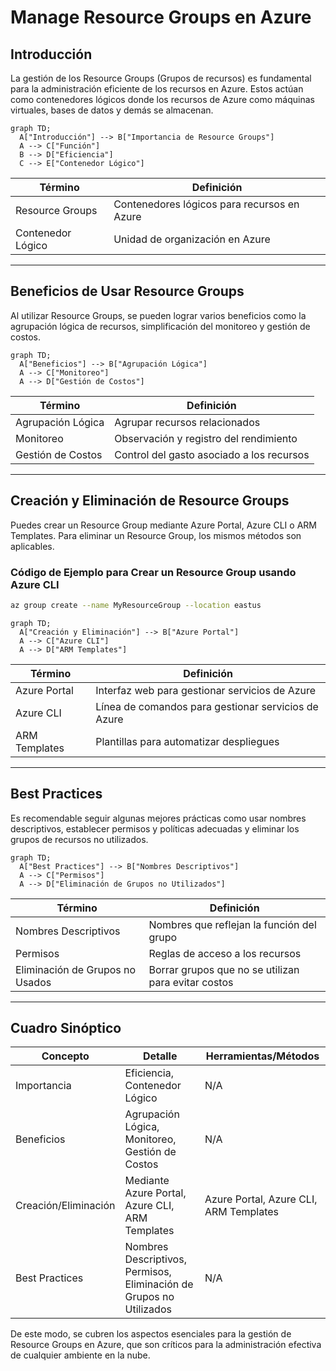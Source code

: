 # Manage Resource Groups en Azure

## Introducción
La gestión de los Resource Groups (Grupos de recursos) es fundamental para la administración eficiente de los recursos en Azure. Estos actúan como contenedores lógicos donde los recursos de Azure como máquinas virtuales, bases de datos y demás se almacenan.

```mermaid
graph TD;
  A["Introducción"] --> B["Importancia de Resource Groups"]
  A --> C["Función"]
  B --> D["Eficiencia"]
  C --> E["Contenedor Lógico"]
```

| Término             | Definición                                 |
|--------------------|--------------------------------------------|
| Resource Groups    | Contenedores lógicos para recursos en Azure |
| Contenedor Lógico  | Unidad de organización en Azure             |

---

## Beneficios de Usar Resource Groups
Al utilizar Resource Groups, se pueden lograr varios beneficios como la agrupación lógica de recursos, simplificación del monitoreo y gestión de costos.

```mermaid
graph TD;
  A["Beneficios"] --> B["Agrupación Lógica"]
  A --> C["Monitoreo"]
  A --> D["Gestión de Costos"]
```

| Término            | Definición                              |
|--------------------|-----------------------------------------|
| Agrupación Lógica  | Agrupar recursos relacionados           |
| Monitoreo          | Observación y registro del rendimiento  |
| Gestión de Costos  | Control del gasto asociado a los recursos|

---

## Creación y Eliminación de Resource Groups
Puedes crear un Resource Group mediante Azure Portal, Azure CLI o ARM Templates. Para eliminar un Resource Group, los mismos métodos son aplicables.

### Código de Ejemplo para Crear un Resource Group usando Azure CLI
```bash
az group create --name MyResourceGroup --location eastus
```

```mermaid
graph TD;
  A["Creación y Eliminación"] --> B["Azure Portal"]
  A --> C["Azure CLI"]
  A --> D["ARM Templates"]
```

| Término        | Definición                                         |
|----------------|----------------------------------------------------|
| Azure Portal   | Interfaz web para gestionar servicios de Azure     |
| Azure CLI      | Línea de comandos para gestionar servicios de Azure|
| ARM Templates  | Plantillas para automatizar despliegues           |

---

## Best Practices
Es recomendable seguir algunas mejores prácticas como usar nombres descriptivos, establecer permisos y políticas adecuadas y eliminar los grupos de recursos no utilizados.

```mermaid
graph TD;
  A["Best Practices"] --> B["Nombres Descriptivos"]
  A --> C["Permisos"]
  A --> D["Eliminación de Grupos no Utilizados"]
```

| Término                       | Definición                              |
|-------------------------------|-----------------------------------------|
| Nombres Descriptivos          | Nombres que reflejan la función del grupo|
| Permisos                      | Reglas de acceso a los recursos         |
| Eliminación de Grupos no Usados| Borrar grupos que no se utilizan para evitar costos|

---

## Cuadro Sinóptico

| Concepto           | Detalle                                   | Herramientas/Métodos       |
|--------------------|--------------------------------------------|----------------------------|
| Importancia        | Eficiencia, Contenedor Lógico               | N/A                        |
| Beneficios         | Agrupación Lógica, Monitoreo, Gestión de Costos | N/A                    |
| Creación/Eliminación| Mediante Azure Portal, Azure CLI, ARM Templates | Azure Portal, Azure CLI, ARM Templates |
| Best Practices     | Nombres Descriptivos, Permisos, Eliminación de Grupos no Utilizados | N/A |

De este modo, se cubren los aspectos esenciales para la gestión de Resource Groups en Azure, que son críticos para la administración efectiva de cualquier ambiente en la nube.
